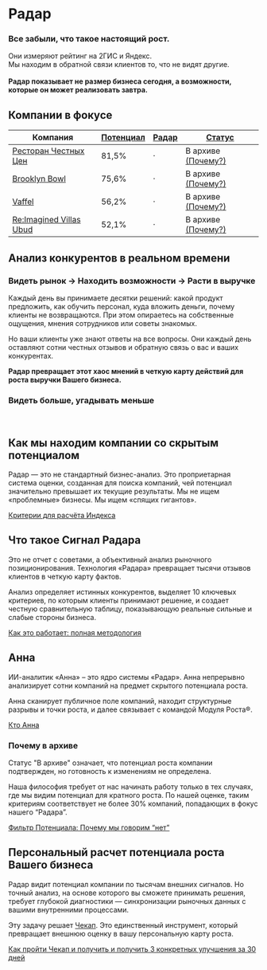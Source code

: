 # Радар

### Все забыли, что такое настоящий рост.

Они измеряют рейтинг на 2ГИС и Яндекс. <br>
Мы находим в обратной связи клиентов то, что не видят другие. <br><br>
**Радар показывает не размер бизнеса сегодня, а возможности, которые он может реализовать завтра.**

## Компании в фокусе

<table class="radar-table-html">
  <thead>
    <tr>
      <th>Компания</th>
      <th><a href="/radar/overview#как-мы-находим-компании-со-скрытым-потенциалом">Потенциал</a></th>
      <th><a href="/radar/overview">Радар</a></th>
      <th><a href="/radar/overview#почему-в-архиве">Статус</a></th>
    </tr>
  </thead>
  <tbody>
    <tr>
      <td><a href="https://rchc.ru/" target="_blank" rel="noopener noreferrer">Ресторан Честных Цен</a></td>
      <td>81,5%</td>
      <td><span class="signal-passive-symbol">·</span></td>
      <td>В архиве <a href="/radar/overview.html#почему-в-архиве">(Почему?)</a></td>
    </tr>
    <tr>
      <td><a href="https://brooklynbowl.ru/" target="_blank" rel="noopener noreferrer">Brooklyn Bowl</a></td>
      <td>75,6%</td>
      <td><span class="signal-passive-symbol">·</span></td>
      <td>В архиве <a href="/radar/overview.html#почему-в-архиве">(Почему?)</a></td>
    </tr>
    <tr>
      <td><a href="https://vaffel.ru/" target="_blank" rel="noopener noreferrer">Vaffel</a></td>
      <td>56,2%</td>
      <td><span class="signal-passive-symbol">·</span></td>
      <td>В архиве <a href="/radar/overview.html#почему-в-архиве">(Почему?)</a></td>
    </tr>
    <tr>
      <td><a href="https://reimaginedvillas.com/" target="_blank" rel="noopener noreferrer">Re:Imagined Villas Ubud</a></td>
      <td>52,1%</td>
      <td><span class="signal-passive-symbol">·</span></td>
      <td>В архиве <a href="/radar/overview.html#почему-в-архиве">(Почему?)</a></td>
    </tr>
  </tbody>
</table>

## Анализ конкурентов в реальном времени

### Видеть рынок → Находить возможности → Расти в выручке

Каждый день вы принимаете десятки решений: какой продукт предложить, как обучить персонал, куда вложить деньги, почему клиенты не возвращаются. При этом опираетесь на собственные ощущения, мнения сотрудников или советы знакомых. 

Но ваши клиенты уже знают ответы на все вопросы. Они каждый день оставляют сотни честных отзывов и обратную связь о вас и ваших конкурентах. 

**Радар превращает этот хаос мнений в четкую карту действий для роста выручки Вашего бизнеса.**

### Видеть больше, угадывать меньше
<br>
<RadarHowItWorks />

## Как мы находим компании со скрытым потенциалом
Радар — это не стандартный бизнес-анализ. Это проприетарная система оценки, созданная для поиска компаний, чей потенциал значительно превышает их текущие результаты. Мы не ищем «проблемные» бизнесы. Мы ищем «спящих гигантов».

[Критерии для расчёта Индекса](/radar/scale_index)

## Что такое Сигнал Радара
Это не отчет с советами, а объективный анализ рыночного позиционирования. Технология «Радара» превращает тысячи отзывов клиентов в четкую карту фактов.

Анализ определяет истинных конкурентов, выделяет 10 ключевых критериев, по которым клиенты принимают решение, и создает честную сравнительную таблицу, показывающую реальные сильные и слабые стороны бизнеса.

[Как это работает: полная методология](/radar/signal/how-it-works)

## Анна

ИИ-аналитик «Анна» – это ядро системы «Радар». Анна непрерывно анализирует сотни компаний на предмет скрытого потенциала роста. 

Анна сканирует публичное поле компаний, находит структурные разрывы и точки роста, и далее связывает с командой Модуля Роста®.

[Кто Анна](/radar/who-is-anna)

### Почему в архиве

Статус "В архиве" означает, что потенциал роста компании подтвержден, но готовность к изменениям не определена.

Наша философия требует от нас начинать работу только в тех случаях, где мы видим потенциал для кратного роста. По нашей оценке, таким критериям соответствует не более 30% компаний, попадающих в фокус нашего “Радара”.

[Фильтр Потенциала: Почему мы говорим “нет”](/radar/filter)

## Персональный расчет потенциала роста Вашего бизнеса

Радар видит потенциал компании по тысячам внешних сигналов. Но точный анализ, на основе которого вы сможете принимать решения, требует глубокой диагностики — синхронизации рыночных данных с вашими внутренними процессами.

Эту задачу решает [Чекап](/checkup/overview). Это единственный инструмент, который превращает внешнюю оценку в вашу персональную карту роста.

[Как пройти Чекап и получить и получить 3 конкретных улучшения за 30 дней](/checkup/overview)

<br>

<RadarSpecs />
